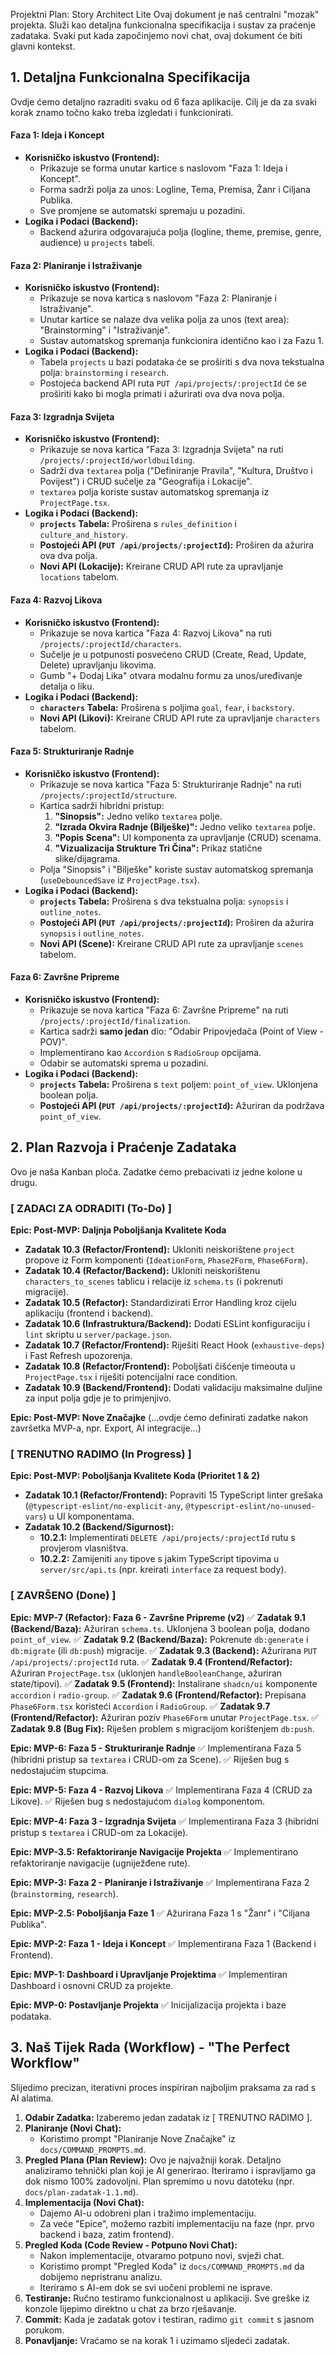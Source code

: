 Projektni Plan: Story Architect Lite
Ovaj dokument je naš centralni "mozak" projekta. Služi kao detaljna funkcionalna specifikacija i sustav za praćenje zadataka. Svaki put kada započinjemo novi chat, ovaj dokument će biti glavni kontekst.

## 1. Detaljna Funkcionalna Specifikacija
Ovdje ćemo detaljno razraditi svaku od 6 faza aplikacije. Cilj je da za svaki korak znamo točno kako treba izgledati i funkcionirati.

#### Faza 1: Ideja i Koncept
* **Korisničko iskustvo (Frontend):**
    * Prikazuje se forma unutar kartice s naslovom "Faza 1: Ideja i Koncept".
    * Forma sadrži polja za unos: Logline, Tema, Premisa, Žanr i Ciljana Publika.
    * Sve promjene se automatski spremaju u pozadini.
* **Logika i Podaci (Backend):**
    * Backend ažurira odgovarajuća polja (logline, theme, premise, genre, audience) u `projects` tabeli.

#### Faza 2: Planiranje i Istraživanje
* **Korisničko iskustvo (Frontend):**
    * Prikazuje se nova kartica s naslovom "Faza 2: Planiranje i Istraživanje".
    * Unutar kartice se nalaze dva velika polja za unos (text area): "Brainstorming" i "Istraživanje".
    * Sustav automatskog spremanja funkcionira identično kao i za Fazu 1.
* **Logika i Podaci (Backend):**
    * Tabela `projects` u bazi podataka će se proširiti s dva nova tekstualna polja: `brainstorming` i `research`.
    * Postojeća backend API ruta `PUT /api/projects/:projectId` će se proširiti kako bi mogla primati i ažurirati ova dva nova polja.

#### Faza 3: Izgradnja Svijeta
* **Korisničko iskustvo (Frontend):**
    * Prikazuje se nova kartica "Faza 3: Izgradnja Svijeta" na ruti `/projects/:projectId/worldbuilding`.
    * Sadrži dva `textarea` polja ("Definiranje Pravila", "Kultura, Društvo i Povijest") i CRUD sučelje za "Geografija i Lokacije".
    * `textarea` polja koriste sustav automatskog spremanja iz `ProjectPage.tsx`.
* **Logika i Podaci (Backend):**
    * **`projects` Tabela:** Proširena s `rules_definition` i `culture_and_history`.
    * **Postojeći API (`PUT /api/projects/:projectId`):** Proširen da ažurira ova dva polja.
    * **Novi API (Lokacije):** Kreirane CRUD API rute za upravljanje `locations` tabelom.

#### Faza 4: Razvoj Likova
* **Korisničko iskustvo (Frontend):**
    * Prikazuje se nova kartica "Faza 4: Razvoj Likova" na ruti `/projects/:projectId/characters`.
    * Sučelje je u potpunosti posvećeno CRUD (Create, Read, Update, Delete) upravljanju likovima.
    * Gumb "+ Dodaj Lika" otvara modalnu formu za unos/uređivanje detalja o liku.
* **Logika i Podaci (Backend):**
    * **`characters` Tabela:** Proširena s poljima `goal`, `fear`, i `backstory`.
    * **Novi API (Likovi):** Kreirane CRUD API rute za upravljanje `characters` tabelom.

#### Faza 5: Strukturiranje Radnje
* **Korisničko iskustvo (Frontend):**
    * Prikazuje se nova kartica "Faza 5: Strukturiranje Radnje" na ruti `/projects/:projectId/structure`.
    * Kartica sadrži hibridni pristup:
        1.  **"Sinopsis":** Jedno veliko `textarea` polje.
        2.  **"Izrada Okvira Radnje (Bilješke)":** Jedno veliko `textarea` polje.
        3.  **"Popis Scena":** UI komponenta za upravljanje (CRUD) scenama.
        4.  **"Vizualizacija Strukture Tri Čina":** Prikaz statične slike/dijagrama.
    * Polja "Sinopsis" i "Bilješke" koriste sustav automatskog spremanja (`useDebouncedSave` iz `ProjectPage.tsx`).
* **Logika i Podaci (Backend):**
    * **`projects` Tabela:** Proširena s dva tekstualna polja: `synopsis` i `outline_notes`.
    * **Postojeći API (`PUT /api/projects/:projectId`):** Proširen da ažurira `synopsis` i `outline_notes`.
    * **Novi API (Scene):** Kreirane CRUD API rute za upravljanje `scenes` tabelom.

#### Faza 6: Završne Pripreme
* **Korisničko iskustvo (Frontend):**
    * Prikazuje se nova kartica "Faza 6: Završne Pripreme" na ruti `/projects/:projectId/finalization`.
    * Kartica sadrži **samo jedan** dio: "Odabir Pripovjedača (Point of View - POV)".
    * Implementirano kao `Accordion` s `RadioGroup` opcijama.
    * Odabir se automatski sprema u pozadini.
* **Logika i Podaci (Backend):**
    * **`projects` Tabela:** Proširena s `text` poljem: `point_of_view`. Uklonjena boolean polja.
    * **Postojeći API (`PUT /api/projects/:projectId`):** Ažuriran da podržava `point_of_view`.

## 2. Plan Razvoja i Praćenje Zadataka
Ovo je naša Kanban ploča. Zadatke ćemo prebacivati iz jedne kolone u drugu.

### [ ZADACI ZA ODRADITI (To-Do) ]

**Epic: Post-MVP: Daljnja Poboljšanja Kvalitete Koda**
* **Zadatak 10.3 (Refactor/Frontend):** Ukloniti neiskorištene `project` propove iz Form komponenti (`IdeationForm`, `Phase2Form`, `Phase6Form`).
* **Zadatak 10.4 (Refactor/Backend):** Ukloniti neiskorištenu `characters_to_scenes` tablicu i relacije iz `schema.ts` (i pokrenuti migracije).
* **Zadatak 10.5 (Refactor):** Standardizirati Error Handling kroz cijelu aplikaciju (frontend i backend).
* **Zadatak 10.6 (Infrastruktura/Backend):** Dodati ESLint konfiguraciju i `lint` skriptu u `server/package.json`.
* **Zadatak 10.7 (Refactor/Frontend):** Riješiti React Hook (`exhaustive-deps`) i Fast Refresh upozorenja.
* **Zadatak 10.8 (Refactor/Frontend):** Poboljšati čišćenje timeouta u `ProjectPage.tsx` i riješiti potencijalni race condition.
* **Zadatak 10.9 (Backend/Frontend):** Dodati validaciju maksimalne duljine za input polja gdje je to primjenjivo.

**Epic: Post-MVP: Nove Značajke**
(...ovdje ćemo definirati zadatke nakon završetka MVP-a, npr. Export, AI integracije...)


### [ TRENUTNO RADIMO (In Progress) ]

**Epic: Post-MVP: Poboljšanja Kvalitete Koda (Prioritet 1 & 2)**

* **Zadatak 10.1 (Refactor/Frontend):** Popraviti 15 TypeScript linter grešaka (`@typescript-eslint/no-explicit-any`, `@typescript-eslint/no-unused-vars`) u UI komponentama.
* **Zadatak 10.2 (Backend/Sigurnost):**
    * **10.2.1:** Implementirati `DELETE /api/projects/:projectId` rutu s provjerom vlasništva.
    * **10.2.2:** Zamijeniti `any` tipove s jakim TypeScript tipovima u `server/src/api.ts` (npr. kreirati `interface` za request body).


### [ ZAVRŠENO (Done) ]

**Epic: MVP-7 (Refactor): Faza 6 - Završne Pripreme (v2)**
✅ **Zadatak 9.1 (Backend/Baza):** Ažuriran `schema.ts`. Uklonjena 3 boolean polja, dodano `point_of_view`.
✅ **Zadatak 9.2 (Backend/Baza):** Pokrenute `db:generate` i `db:migrate` (ili `db:push`) migracije.
✅ **Zadatak 9.3 (Backend):** Ažurirana `PUT /api/projects/:projectId` ruta.
✅ **Zadatak 9.4 (Frontend/Refactor):** Ažuriran `ProjectPage.tsx` (uklonjen `handleBooleanChange`, ažuriran state/tipovi).
✅ **Zadatak 9.5 (Frontend):** Instalirane `shadcn/ui` komponente `accordion` i `radio-group`.
✅ **Zadatak 9.6 (Frontend/Refactor):** Prepisana `Phase6Form.tsx` koristeći `Accordion` i `RadioGroup`.
✅ **Zadatak 9.7 (Frontend/Refactor):** Ažuriran poziv `Phase6Form` unutar `ProjectPage.tsx`.
✅ **Zadatak 9.8 (Bug Fix):** Riješen problem s migracijom korištenjem `db:push`.

**Epic: MVP-6: Faza 5 - Strukturiranje Radnje**
✅ Implementirana Faza 5 (hibridni pristup sa `textarea` i CRUD-om za Scene).
✅ Riješen bug s nedostajućim stupcima.

**Epic: MVP-5: Faza 4 - Razvoj Likova**
✅ Implementirana Faza 4 (CRUD za Likove).
✅ Riješen bug s nedostajućom `dialog` komponentom.

**Epic: MVP-4: Faza 3 - Izgradnja Svijeta**
✅ Implementirana Faza 3 (hibridni pristup s `textarea` i CRUD-om za Lokacije).

**Epic: MVP-3.5: Refaktoriranje Navigacije Projekta**
✅ Implementirano refaktoriranje navigacije (ugniježđene rute).

**Epic: MVP-3: Faza 2 - Planiranje i Istraživanje**
✅ Implementirana Faza 2 (`brainstorming`, `research`).

**Epic: MVP-2.5: Poboljšanja Faze 1**
✅ Ažurirana Faza 1 s "Žanr" i "Ciljana Publika".

**Epic: MVP-2: Faza 1 - Ideja i Koncept**
✅ Implementirana Faza 1 (Backend i Frontend).

**Epic: MVP-1: Dashboard i Upravljanje Projektima**
✅ Implementiran Dashboard i osnovni CRUD za projekte.

**Epic: MVP-0: Postavljanje Projekta**
✅ Inicijalizacija projekta i baze podataka.

## 3. Naš Tijek Rada (Workflow) - "The Perfect Workflow"
Slijedimo precizan, iterativni proces inspiriran najboljim praksama za rad s AI alatima.

1.  **Odabir Zadatka:** Izaberemo jedan zadatak iz [ TRENUTNO RADIMO ].
2.  **Planiranje (Novi Chat):**
    * Koristimo prompt "Planiranje Nove Značajke" iz `docs/COMMAND_PROMPTS.md`.
3.  **Pregled Plana (Plan Review):** Ovo je najvažniji korak. Detaljno analiziramo tehnički plan koji je AI generirao. Iteriramo i ispravljamo ga dok nismo 100% zadovoljni. Plan spremimo u novu datoteku (npr. `docs/plan-zadatak-1.1.md`).
4.  **Implementacija (Novi Chat):**
    * Dajemo AI-u odobreni plan i tražimo implementaciju.
    * Za veće "Epice", možemo razbiti implementaciju na faze (npr. prvo backend i baza, zatim frontend).
5.  **Pregled Koda (Code Review - Potpuno Novi Chat):**
    * Nakon implementacije, otvaramo potpuno novi, svježi chat.
    * Koristimo prompt "Pregled Koda" iz `docs/COMMAND_PROMPTS.md` da dobijemo nepristranu analizu.
    * Iteriramo s AI-em dok se svi uočeni problemi ne isprave.
6.  **Testiranje:** Ručno testiramo funkcionalnost u aplikaciji. Sve greške iz konzole lijepimo direktno u chat za brzo rješavanje.
7.  **Commit:** Kada je zadatak gotov i testiran, radimo `git commit` s jasnom porukom.
8.  **Ponavljanje:** Vraćamo se na korak 1 i uzimamo sljedeći zadatak.